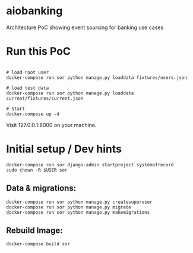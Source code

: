 # aiobanking
Architecture PoC showing event sourcing for banking use cases




# Run this PoC

```

# load root user
docker-compose run sor python manage.py loaddata fixtures/users.json

# load test data
docker-compose run sor python manage.py loaddata current/fixtures/current.json

# Start
docker-compose up -d
```
Visit 127.0.0.1:8000 on your machine.


# Initial setup / Dev hints

```
docker-compose run sor django-admin startproject systemofrecord
sudo chown -R $USER sor
```

## Data & migrations:

```
docker-compose run sor python manage.py createsuperuser
docker-compose run sor python manage.py migrate
docker-compose run sor python manage.py makemigrations
```

## Rebuild Image:
```
docker-compose build sor
```